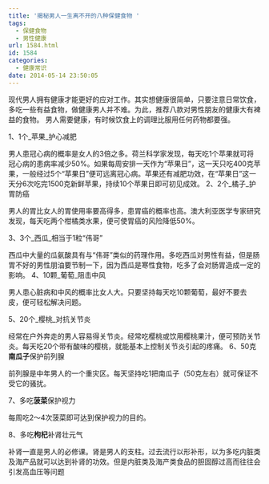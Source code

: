 ```yaml
---
title: '揭秘男人一生离不开的八种保健食物 '
tags:
  - 保健食物
  - 男性健康
url: 1584.html
id: 1584
categories:
  - 健康常识
date: 2014-05-14 23:50:05
---
```


现代男人拥有健康才能更好的应对工作。其实想健康很简单，只要注意日常饮食，多吃一些有益食物，做健康男人并不难。为此，推荐八款对男性朋友的健康大有裨益的食物。 男人需要健康，有时候饮食上的调理比服用任何药物都要强。  
  
1、1个_苹果_护心减肥  
  
男人患冠心病的概率是女人的3倍之多。荷兰科学家发现，每天吃1个苹果就可将冠心病的患病率减少50%。如果每周安排一天作为“苹果日”，这一天只吃400克苹果，一般经过5个“苹果日”便可远离冠心病。苹果还有减肥功效，在“苹果日”这一天分6次吃完1500克新鲜苹果，持续10个苹果日即可初见成效。 2、2个_橘子_护胃防癌  
  
男人的胃比女人的胃使用率要高得多，患胃癌的概率也高。澳大利亚医学专家研究发现，每天吃两个柑橘类水果，便可使胃癌的风险降低50%。  
  
  
  
3、3个_西瓜_相当于1粒“伟哥”  
  
西瓜中大量的瓜氨酸具有与“伟哥”类似的药理作用。多吃西瓜对男性有益，但是肠胃不好的男性朋油要节制一下，因为西瓜是寒性食物，吃多了会对肠胃造成一定的影响。 4、10颗_葡萄_阻击中风  
  
男人患心脏病和中风的概率比女人大。只要坚持每天吃10颗葡萄，最好不要去皮，便可轻松解决问题。  
  
5、20个_樱桃_对抗关节炎  
  
经常在户外奔走的男人容易得关节炎。经常吃樱桃或饮用樱桃果汁，便可预防关节炎。每天吃20个带有酸味的樱桃，就能基本上控制关节炎引起的疼痛。 6、50克**南瓜子**保护前列腺  
  
前列腺是中年男人的一个重灾区。每天坚持吃1把南瓜子（50克左右）就可保证不受它的骚扰。  
  
7、多吃**菠菜**保护视力  
  
每周吃2～4次菠菜即可达到保护视力的目的。  
  
8、多吃**枸杞**补肾壮元气  
  
补肾一直是男人的必修课。肾是男人的支柱。过去流行以形补形，以为多吃内脏类及海产品就可以达到补肾的功效。但是内脏类及海产类食品的胆固醇过高而往往会引发高血压等问题
